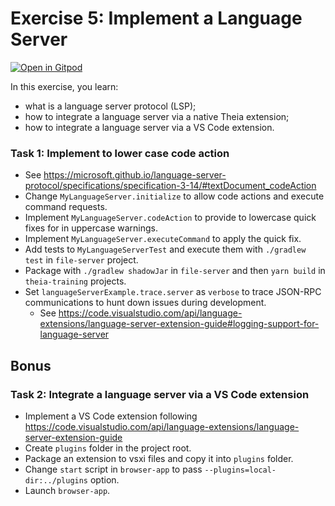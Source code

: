 # Exercise 5: Implement a Language Server

[![Open in Gitpod](https://gitpod.io/button/open-in-gitpod.svg)](https://gitpod.io#https://github.com/akosyakov/theia-training/tree/exercise-5)

In this exercise, you learn:
- what is a language server protocol (LSP);
- how to integrate a language server via a native Theia extension;
- how to integrate a language server via a VS Code extension.

### Task 1: Implement to lower case code action
- See https://microsoft.github.io/language-server-protocol/specifications/specification-3-14/#textDocument_codeAction
- Change `MyLanguageServer.initialize` to allow code actions and execute command requests.
- Implement `MyLanguageServer.codeAction` to provide to lowercase quick fixes for in uppercase warnings.
- Implement `MyLanguageServer.executeCommand` to apply the quick fix.
- Add tests to `MyLanguageServerTest` and execute them with `./gradlew test` in `file-server` project.
- Package with `./gradlew shadowJar` in `file-server` and then `yarn build` in `theia-training` projects.
- Set `languageServerExample.trace.server` as `verbose` to trace JSON-RPC communications to hunt down issues during development.
  - See https://code.visualstudio.com/api/language-extensions/language-server-extension-guide#logging-support-for-language-server

## Bonus

### Task 2: Integrate a language server via a VS Code extension
- Implement a VS Code extension following https://code.visualstudio.com/api/language-extensions/language-server-extension-guide
- Create `plugins` folder in the project root.
- Package an extension to vsxi files and copy it into `plugins` folder.
- Change `start` script in `browser-app` to pass `--plugins=local-dir:../plugins` option.
- Launch `browser-app`.
